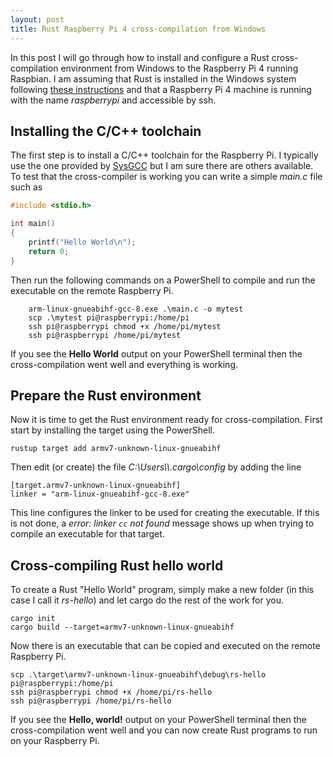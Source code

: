 ```yaml
---
layout: post
title: Rust Raspberry Pi 4 cross-compilation from Windows
---
```


In this post I will go through how to install and configure a Rust cross-compilation environment from Windows to the Raspberry Pi 4 running Raspbian. I am assuming that Rust is installed in the Windows system following [these instructions](https://www.rust-lang.org/tools/install) and that a Raspberry Pi 4 machine is running with the name *raspberrypi* and accessible by ssh.

## Installing the C/C++ toolchain

The first step is to install a C/C++ toolchain for the Raspberry Pi. I typically use the one provided by [SysGCC](https://gnutoolchains.com/raspberry/) but I am sure there are others available. To test that the cross-compiler is working you can write a simple *main.c* file such as

```c
#include <stdio.h>

int main()
{
    printf("Hello World\n");
    return 0;
}
```

Then run the following commands on a PowerShell to compile and run the executable on the remote Raspberry Pi. 

```console
    arm-linux-gnueabihf-gcc-8.exe .\main.c -o mytest
    scp .\mytest pi@raspberrypi:/home/pi
    ssh pi@raspberrypi chmod +x /home/pi/mytest
    ssh pi@raspberrypi /home/pi/mytest
```

If you see the **Hello World** output on your PowerShell terminal then the cross-compilation went well and everything is working.

## Prepare the Rust environment

Now it is time to get the Rust environment ready for cross-compilation. First start by installing the target using the PowerShell.

```console
rustup target add armv7-unknown-linux-gnueabihf
```

Then edit (or create) the file *C:\\Users\\<username>\\.cargo\\config* by adding the line

```
[target.armv7-unknown-linux-gnueabihf]
linker = "arm-linux-gnueabihf-gcc-8.exe"
```

This line configures the linker to be used for creating the executable. If this is not done, a *error: linker `cc` not found* message shows up when trying to compile an executable for that target.

## Cross-compiling Rust hello world

To create a Rust "Hello World" program, simply make a new folder (in this case I call it *rs-hello*) and let cargo do the rest of the work for you.

```console
cargo init
cargo build --target=armv7-unknown-linux-gnueabihf
```

Now there is an executable that can be copied and executed on the remote Raspberry Pi.

```console
scp .\target\armv7-unknown-linux-gnueabihf\debug\rs-hello pi@raspberrypi:/home/pi
ssh pi@raspberrypi chmod +x /home/pi/rs-hello
ssh pi@raspberrypi /home/pi/rs-hello
```

If you see the **Hello, world!** output on your PowerShell terminal then the cross-compilation went well and you can now create Rust programs to run on your Raspberry Pi.